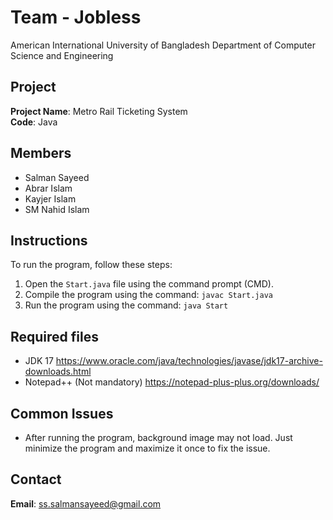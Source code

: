 # Team - Jobless

American International University of Bangladesh
Department of Computer Science and Engineering

## Project

**Project Name**: Metro Rail Ticketing System  
**Code**: Java

## Members

- Salman Sayeed
- Abrar Islam
- Kayjer Islam
- SM Nahid Islam

## Instructions

To run the program, follow these steps:

1. Open the `Start.java` file using the command prompt (CMD).
2. Compile the program using the command: `javac Start.java`
3. Run the program using the command: `java Start`

## Required files

- JDK 17  https://www.oracle.com/java/technologies/javase/jdk17-archive-downloads.html
- Notepad++ (Not mandatory)  https://notepad-plus-plus.org/downloads/

## Common Issues

- After running the program, background image may not load. Just minimize the program and maximize it once to fix the issue.

## Contact

**Email**: ss.salmansayeed@gmail.com
